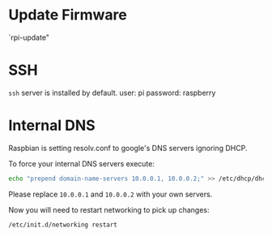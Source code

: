 # Update Firmware
`rpi-update"

# SSH
`ssh` server is installed by default.
user: pi
password: raspberry

# Internal DNS
Raspbian is setting resolv.conf to google's DNS servers ignoring DHCP.

To force your internal DNS servers execute:
```bash
echo "prepend domain-name-servers 10.0.0.1, 10.0.0.2;" >> /etc/dhcp/dhclient.conf`
```
Please replace `10.0.0.1` and `10.0.0.2` with your own servers.

Now you will need to restart networking to pick up changes:
```bash
/etc/init.d/networking restart
```